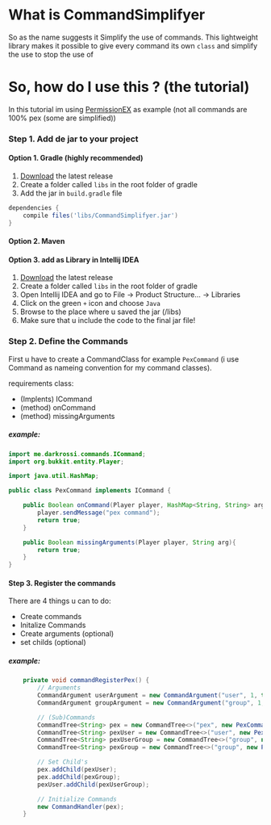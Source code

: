 
# What is CommandSimplifyer

So as the name suggests it Simplify the use of commands.
This lightweight library makes it possible to give every command its own ```class``` and simplify the use to stop the use of 


# So, how do I use this ? (the tutorial)

In this tutorial im using [PermissionEX](https://dev.bukkit.org/projects/permissionsex) as example (not all commands are 100% pex (some are simplified))


### Step 1. Add de jar to your project

#### Option 1. Gradle (highly recommended)
1. [Download](https://github.com/RemcoVerrips/CommandSimplifyer/releases/) the latest release
2. Create a folder called ```libs``` in the root folder of gradle
3. Add the jar in ```build.gradle``` file
```gradle
dependencies {
    compile files('libs/CommandSimplifyer.jar')
}
```
#### Option 2. Maven
<TRY>

#### Option 3.  add as Library in Intellij IDEA
1. [Download](https://github.com/RemcoVerrips/CommandSimplifyer/releases/) the latest release
2. Create a folder called ```libs``` in the root folder of gradle
3. Open Intellij IDEA and go to File → Product Structure... → Libraries
4. Click on the green ```+```  icon and choose ```Java``` 
5. Browse to the place where u saved the jar (<rootfolder>/libs)
6. Make sure that u include the code to the final jar file!

### Step 2. Define the Commands 
First u have to create a CommandClass for example ```PexCommand``` (i use <command name>Command as nameing convention for my command classes).

requirements class:
- (Implents) ICommand
- (method) onCommand
- (method) missingArguments

##### example:

```java
import me.darkrossi.commands.ICommand;
import org.bukkit.entity.Player;

import java.util.HashMap;

public class PexCommand implements ICommand {

    public Boolean onCommand(Player player, HashMap<String, String> args) {
        player.sendMessage("pex command");
        return true;
    }

    public Boolean missingArguments(Player player, String arg){
        return true;
    }
}
```

#### Step 3. Register the commands

There are 4 things u can to do:
- Create commands
- Initalize Commands
- Create arguments (optional)
- set childs (optional)

##### example:
```java
    private void commandRegisterPex() {
        // Arguments
        CommandArgument userArgument = new CommandArgument("user", 1, true);
        CommandArgument groupArgument = new CommandArgument("group", 1, true);

        // (Sub)Commands
        CommandTree<String> pex = new CommandTree<>("pex", new PexCommand());
        CommandTree<String> pexUser = new CommandTree<>("user", new PexUserCommand(), userArgument);
        CommandTree<String> pexUserGroup = new CommandTree<>("group", new PexUserGroupCommand(), groupArgument);
        CommandTree<String> pexGroup = new CommandTree<>("group", new PexGroupCommand(), groupArgument);

        // Set Child's
        pex.addChild(pexUser);
        pex.addChild(pexGroup);
        pexUser.addChild(pexUserGroup);

        // Initialize Commands
        new CommandHandler(pex);
    }
```
